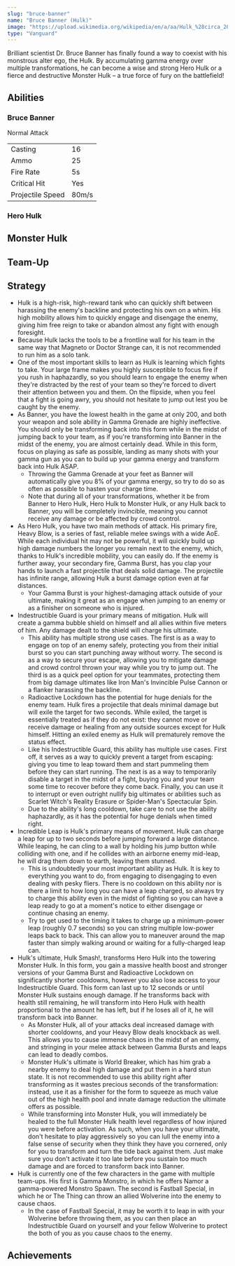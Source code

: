 ```yaml
---
slug: "bruce-banner"
name: "Bruce Banner (Hulk)"
image: "https://upload.wikimedia.org/wikipedia/en/a/aa/Hulk_%28circa_2019%29.png"
type: "Vanguard"
---
```


Brilliant scientist Dr. Bruce Banner has finally found a way to coexist with his monstrous alter ego, the Hulk. 
By accumulating gamma energy over multiple transformations, he can become a wise and strong Hero Hulk or a fierce and destructive Monster Hulk – a true force of fury on the battlefield! 

[//]: # (Can I render this in svelte? MDsveX)
[//]: # (![image]&#40;{{.image}}&#41;)

## Abilities

### Bruce Banner

Normal Attack

|                  |       | 
|------------------|-------| 
| Casting          | 16    |
| Ammo             | 25    | 
| Fire Rate        | 5s    | 
| Critical Hit     | Yes   | 
| Projectile Speed | 80m/s |

[//]: # (TODO rest of abbilites)

### Hero Hulk

[//]: # (TODO )

## Monster Hulk

[//]: # (TODO )

## Team-Up

[//]: # (TODO )

## Strategy

* Hulk is a high-risk, high-reward tank who can quickly shift between harassing the enemy's backline and protecting his own on a whim. His high mobility allows him to quickly engage and disengage the enemy, giving him free reign to take or abandon almost any fight with enough foresight.
* Because Hulk lacks the tools to be a frontline wall for his team in the same way that Magneto or Doctor Strange can, it is not recommended to run him as a solo tank.
* One of the most important skills to learn as Hulk is learning which fights to take. Your large frame makes you highly susceptible to focus fire if you rush in haphazardly, so you should learn to engage the enemy when they're distracted by the rest of your team so they're forced to divert their attention between you and them. On the flipside, when you feel that a fight is going awry, you should not hesitate to jump out lest you be caught by the enemy.
* As Banner, you have the lowest health in the game at only 200, and both your weapon and sole ability in Gamma Grenade are highly ineffective. You should only be transforming back into this form while in the midst of jumping back to your team, as if you're transforming into Banner in the midst of the enemy, you are almost certainly dead. While in this form, focus on playing as safe as possible, landing as many shots with your gamma gun as you can to build up your gamma energy and transform back into Hulk ASAP.
  * Throwing the Gamma Grenade at your feet as Banner will automatically give you 8% of your gamma energy, so try to do so as often as possible to hasten your charge time.
  * Note that during all of your transformations, whether it be from Banner to Hero Hulk, Hero Hulk to Monster Hulk, or any Hulk back to Banner, you will be completely invincible, meaning you cannot receive any damage or be affected by crowd control.
* As Hero Hulk, you have two main methods of attack. His primary fire, Heavy Blow, is a series of fast, reliable melee swings with a wide AoE. While each individual hit may not be powerful, it will quickly build up high damage numbers the longer you remain next to the enemy, which, thanks to Hulk's incredible mobility, you can easily do. If the enemy is further away, your secondary fire, Gamma Burst, has you clap your hands to launch a fast projectile that deals solid damage. The projectile has infinite range, allowing Hulk a burst damage option even at far distances.
  * Your Gamma Burst is your highest-damaging attack outside of your ultimate, making it great as an engage when jumping to an enemy or as a finisher on someone who is injured.
* Indestructible Guard is your primary means of mitigation. Hulk will create a gamma bubble shield on himself and all allies within five meters of him. Any damage dealt to the shield will charge his ultimate.
  * This ability has multiple strong use cases. The first is as a way to engage on top of an enemy safely, protecting you from their initial burst so you can start punching away without worry. The second is as a way to secure your escape, allowing you to mitigate damage and crowd control thrown your way while you try to jump out. The third is as a quick peel option for your teammates, protecting them from big damage ultimates like Iron Man's Invincible Pulse Cannon or a flanker harassing the backline.
  * Radioactive Lockdown has the potential for huge denials for the enemy team. Hulk fires a projectile that deals minimal damage but will exile the target for two seconds. While exiled, the target is essentially treated as if they do not exist: they cannot move or receive damage or healing from any outside sources except for Hulk himself. Hitting an exiled enemy as Hulk will prematurely remove the status effect.
  * Like his Indestructible Guard, this ability has multiple use cases. First off, it serves as a way to quickly prevent a target from escaping: giving you time to leap toward them and start pummeling them before they can start running. The next is as a way to temporarily disable a target in the midst of a fight, buying you and your team some time to recover before they come back. Finally, you can use it to interrupt or even outright nullify big ultimates or abilities such as Scarlet Witch's Reality Erasure or Spider-Man's Spectacular Spin. 
  * Due to the ability's long cooldown, take care to not use the ability haphazardly, as it has the potential for huge denials when timed right.
* Incredible Leap is Hulk's primary means of movement. Hulk can charge a leap for up to two seconds before jumping forward a large distance. While leaping, he can cling to a wall by holding his jump button while colliding with one, and if he collides with an airborne enemy mid-leap, he will drag them down to earth, leaving them stunned. 
  * This is undoubtedly your most important ability as Hulk. It is key to everything you want to do, from engaging to disengaging to even dealing with pesky fliers. There is no cooldown on this ability nor is there a limit to how long you can have a leap charged, so always try to charge this ability even in the midst of fighting so you can have a leap ready to go at a moment's notice to either disengage or continue chasing an enemy. 
  * Try to get used to the timing it takes to charge up a minimum-power leap (roughly 0.7 seconds) so you can string multiple low-power leaps back to back. This can allow you to maneuver around the map faster than simply walking around or waiting for a fully-charged leap can.
* Hulk's ultimate, Hulk Smash!, transforms Hero Hulk into the towering Monster Hulk. In this form, you gain a massive health boost and stronger versions of your Gamma Burst and Radioactive Lockdown on significantly shorter cooldowns, however you also lose access to your Indestructible Guard. This form can last up to 12 seconds or until Monster Hulk sustains enough damage. If he transforms back with health still remaining, he will transform into Hero Hulk with health proportional to the amount he has left, but if he loses all of it, he will transform back into Banner.
  * As Monster Hulk, all of your attacks deal increased damage with shorter cooldowns, and your Heavy Blow deals knockback as well. This allows you to cause immense chaos in the midst of an enemy, and stringing in your melee attack between Gamma Bursts and leaps can lead to deadly combos. 
  * Monster Hulk's ultimate is World Breaker, which has him grab a nearby enemy to deal high damage and put them in a hard stun state. It is not recommended to use this ability right after transforming as it wastes precious seconds of the transformation: instead, use it as a finisher for the form to squeeze as much value out of the high health pool and innate damage reduction the ultimate offers as possible. 
  * While transforming into Monster Hulk, you will immediately be healed to the full Monster Hulk health level regardless of how injured you were before activation. As such, when you have your ultimate, don't hesitate to play aggressively so you can lull the enemy into a false sense of security when they think they have you cornered, only for you to transform and turn the tide back against them. Just make sure you don't activate it too late before you sustain too much damage and are forced to transform back into Banner.
* Hulk is currently one of the few characters in the game with multiple team-ups. His first is Gamma Monstro, in which he offers Namor a gamma-powered Monstro Spawn. The second is Fastball Special, in which he or The Thing can throw an allied Wolverine into the enemy to cause chaos. 
  * In the case of Fastball Special, it may be worth it to leap in with your Wolverine before throwing them, as you can then place an Indestructible Guard on yourself and your fellow Wolverine to protect the both of you as you cause chaos to the enemy.

## Achievements 

[//]: # (TODO )
